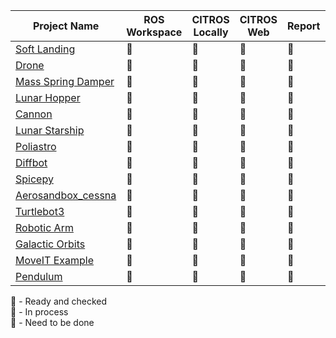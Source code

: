 | Project Name | ROS Workspace | CITROS Locally | CITROS Web | Report | Tutorial| CITROS Template | Maintainer
| -------- |    ------- |       ------- |       ------- |    ------- | ------- |  ------- | ------- |
| [Soft Landing](https://github.com/citros-garden/soft_landing) | :large_blue_circle: | :large_blue_circle: | :large_blue_circle: | :large_blue_circle: | :large_blue_circle:| :large_blue_circle: |@orrlulavspace| 
| [Drone](https://github.com/citros-garden/drone) | :large_blue_circle: | :large_blue_circle: | :large_blue_circle: | :large_blue_circle: | :large_blue_circle:| :large_blue_circle: |@iftahnaf|
| [Mass Spring Damper](https://github.com/citros-garden/mass_spring_damper) | :large_blue_circle: | :large_blue_circle: | :large_blue_circle: | :large_blue_circle: | :large_blue_circle: | :large_blue_circle: |@iftahnaf| 
| [Lunar Hopper](https://github.com/citros-garden/lunar_hopper) | :large_blue_circle: | :large_blue_circle: | :large_blue_circle: | :large_blue_circle: | :large_blue_circle: | :large_blue_circle: |@gtep96|
| [Cannon](https://github.com/citros-garden/cannon) | :large_blue_circle: | :large_blue_circle: | :large_blue_circle: | :large_blue_circle: | :large_blue_circle: | :large_blue_circle: |@shalevm|
| [Lunar Starship](https://github.com/citros-garden/lunar_starship) | :large_blue_circle: | :large_blue_circle: | :large_blue_circle: | :large_blue_circle: | :large_blue_circle: | :large_blue_circle: |@gtep96|
| [Poliastro](https://github.com/citros-garden/poliastro) | :large_blue_circle: | :large_blue_circle: | :large_blue_circle: | :large_blue_circle: | :large_blue_circle: | :large_blue_circle: |@gtep96|
| [Diffbot](https://github.com/citros-garden/diffbot) | :large_orange_diamond: | :red_circle: | :red_circle: | :red_circle: | :red_circle: | :red_circle:|@orrlulavspace|
| [Spicepy](https://github.com/citros-garden/spicepy) | :large_blue_circle: | :large_blue_circle: | :large_blue_circle: | :large_blue_circle: | :large_blue_circle:  | :large_blue_circle:|@gtep96|
| [Aerosandbox_cessna](https://github.com/citros-garden/aerosandbox_cessna) | :large_blue_circle: | :large_blue_circle: | :large_blue_circle: | :large_blue_circle: | :large_blue_circle:  | :large_blue_circle:|@gtep96|
| [Turtlebot3](https://github.com/citros-garden/turtlebot3) | :large_blue_circle: | :large_blue_circle: | :large_blue_circle: | :large_blue_circle: | :large_blue_circle: | :large_blue_circle:|@gtep96|
| [Robotic Arm](https://github.com/citros-garden/robotic_arm) | :large_blue_circle: | :large_blue_circle: | :large_blue_circle: | :large_blue_circle: | :large_blue_circle: | :large_blue_circle:|@gtep96|
| [Galactic Orbits](https://github.com/citros-garden/gal_orbits) | :large_blue_circle: | :large_blue_circle: | :large_blue_circle: | :large_blue_circle: | :large_blue_circle: | :large_blue_circle:|@Yalyalieva|
| [MoveIT Example](https://github.com/citros-garden/moveit-example) | :large_blue_circle: | :large_blue_circle: | :large_blue_circle: | :large_orange_diamond: | :large_orange_diamond: | :large_blue_circle: |@gtep96|
| [Pendulum](https://github.com/citros-garden/pendulum) | :large_blue_circle: | :large_blue_circle: | :large_blue_circle: | :large_blue_circle: | :large_orange_diamond: | :large_blue_circle:|@Yalyalieva|

:large_blue_circle: - Ready and checked\
:large_orange_diamond: - In process\
:red_circle: - Need to be done
